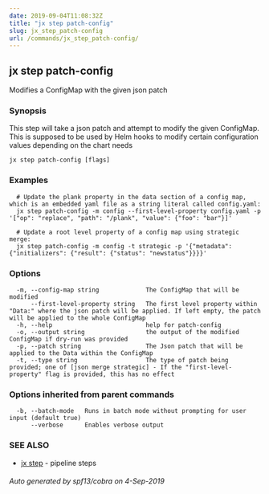 ```yaml
---
date: 2019-09-04T11:08:32Z
title: "jx step patch-config"
slug: jx_step_patch-config
url: /commands/jx_step_patch-config/
---
```

## jx step patch-config

Modifies a ConfigMap with the given json patch

### Synopsis

This step will take a json patch and attempt to modify the given ConfigMap. This is supposed to be used by Helm hooks to modify certain configuration values depending on the chart needs

```
jx step patch-config [flags]
```

### Examples

```
  # Update the plank property in the data section of a config map, which is an embedded yaml file as a string literal called config.yaml:
  jx step patch-config -m config --first-level-property config.yaml -p '["op": "replace", "path": "/plank", "value": {"foo": "bar"}]'
  
  # Update a root level property of a config map using strategic merge:
  jx step patch-config -m config -t strategic -p '{"metadata": {"initializers": {"result": {"status": "newstatus"}}}}'
```

### Options

```
  -m, --config-map string             The ConfigMap that will be modified
      --first-level-property string   The first level property within "Data:" where the json patch will be applied. If left empty, the patch will be applied to the whole ConfigMap
  -h, --help                          help for patch-config
  -o, --output string                 the output of the modified ConfigMap if dry-run was provided
  -p, --patch string                  The Json patch that will be applied to the Data within the ConfigMap
  -t, --type string                   The type of patch being provided; one of [json merge strategic] - If the "first-level-property" flag is provided, this has no effect
```

### Options inherited from parent commands

```
  -b, --batch-mode   Runs in batch mode without prompting for user input (default true)
      --verbose      Enables verbose output
```

### SEE ALSO

* [jx step](/commands/jx_step/)	 - pipeline steps

###### Auto generated by spf13/cobra on 4-Sep-2019
